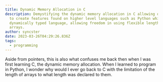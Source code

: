 ```yaml
---
title: Dynamic Memory Allocation in C
description: Demystifying the dynamic memory allocation in C allowing developers
  to create features found on higher level languages such as Python which is a
  dynamically typed language, allowing freedom in using flexible length of
  arrays.
author: syncster
date: 2023-03-26T04:29:26.836Z
tags:
  - programming
---
```

A﻿side from pointers, this is also what confuses me back then when I was first learning C, the dynamic memory allocation. When I learned to program in Python, I wonder why would I ever go back to C with the limitation of the length of arrays to what length was declared to them.